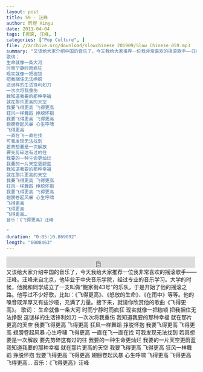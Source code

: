 ```yaml
---
layout: post
title: 59 - 汪峰
author: 昕煜 Xinyu
date: 2011-04-04
tags: [摇滚, 汪峰, ]
categories: ["Pop Culture", ]
file: //archive.org/download/slowchinese_201909/Slow_Chinese_059.mp3
summary: "又该给大家介绍中国的音乐了，今天我给大家推荐一位我非常喜欢的摇滚歌手——汪峰。汪峰来自北京，他毕业于中央音乐学院，经过专业的音乐学习。大学的时候，他就和同学成立了一支叫做“鲍家街43号”的乐队，于是开始了他的摇滚之路。他写过不少好歌，比如：《飞得更高》、《怒放的生命》、《在雨中》等等。他的嗓音既浑厚又有些沙哑，充满了力量。接下来，就请你欣赏他的歌曲《飞得更高》。
歌词：
生命就像一条大河
时而宁静时而疯狂
现实就像一把枷锁
把我捆住无法挣脱
这谜样的生活锋利如刀
一次次将我重伤
我知道我要的那种幸福
就在那片更高的天空
我要飞得更高 飞得更高
狂风一样舞蹈 挣脱怀抱
我要飞得更高 飞得更高
翅膀卷起风暴 心生呼啸
飞得更高
一直在飞一直在找
可我发现无法找到
若真想要是一次解放
要先剪碎这有过的往
我要的一种生命更灿烂
我要的一片天空更蔚蓝
我知道我要的那种幸福
就在那片更高的天空
我要飞得更高 飞得更高
狂风一样舞蹈 挣脱怀抱
我要飞得更高 飞得更高
翅膀卷起风暴 心生呼啸
飞得更高
飞得更高
飞得更高…
音乐：《飞得更高》汪峰
 
"
duration: "0:05:10.869092"
length: "6008463"
---
```


<iframe src="https://archive.org/embed/slowchinese_201909/Slow_Chinese_059.mp3" width="500" height="30" frameborder="0" webkitallowfullscreen="true" mozallowfullscreen="true" allowfullscreen></iframe>
又该给大家介绍中国的音乐了，今天我给大家推荐一位我非常喜欢的摇滚歌手——汪峰。汪峰来自北京，他毕业于中央音乐学院，经过专业的音乐学习。大学的时候，他就和同学成立了一支叫做“鲍家街43号”的乐队，于是开始了他的摇滚之路。他写过不少好歌，比如：《飞得更高》、《怒放的生命》、《在雨中》等等。他的嗓音既浑厚又有些沙哑，充满了力量。接下来，就请你欣赏他的歌曲《飞得更高》。
歌词：
生命就像一条大河
时而宁静时而疯狂
现实就像一把枷锁
把我捆住无法挣脱
这谜样的生活锋利如刀
一次次将我重伤
我知道我要的那种幸福
就在那片更高的天空
我要飞得更高 飞得更高
狂风一样舞蹈 挣脱怀抱
我要飞得更高 飞得更高
翅膀卷起风暴 心生呼啸
飞得更高
一直在飞一直在找
可我发现无法找到
若真想要是一次解放
要先剪碎这有过的往
我要的一种生命更灿烂
我要的一片天空更蔚蓝
我知道我要的那种幸福
就在那片更高的天空
我要飞得更高 飞得更高
狂风一样舞蹈 挣脱怀抱
我要飞得更高 飞得更高
翅膀卷起风暴 心生呼啸
飞得更高
飞得更高
飞得更高…
音乐：《飞得更高》汪峰
 
